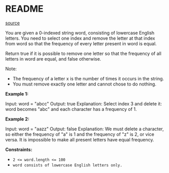 # README #

[source](https://leetcode.com/problems/remove-letter-to-equalize-frequency/description/)

You are given a 0-indexed string word, consisting of lowercase English letters. You need to select one index and remove the letter at that index from word so that the frequency of every letter present in word is equal.

Return true if it is possible to remove one letter so that the frequency of all letters in word are equal, and false otherwise.

Note:

+ The frequency of a letter x is the number of times it occurs in the string.
+ You must remove exactly one letter and cannot chose to do nothing.
 

**Example 1:**

Input: word = "abcc"
Output: true
Explanation: Select index 3 and delete it: word becomes "abc" and each character has a frequency of 1.

**Example 2:**

Input: word = "aazz"
Output: false
Explanation: We must delete a character, so either the frequency of "a" is 1 and the frequency of "z" is 2, or vice versa. It is impossible to make all present letters have equal frequency.
 
**Constraints:**

+ `2 <= word.length <= 100`
+ `word consists of lowercase English letters only.`
